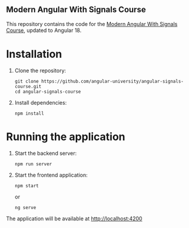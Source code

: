 ## Modern Angular With Signals Course

This repository contains the code for the [Modern Angular With Signals Course](https://angular-university.io/course/angular-signals-course), updated to Angular 18.

# Installation

1. Clone the repository:

   ```
   git clone https://github.com/angular-university/angular-signals-course.git
   cd angular-signals-course
   ```

2. Install dependencies:
   ```
   npm install
   ```

# Running the application

1. Start the backend server:

   ```
   npm run server
   ```

2. Start the frontend application:
   ```
   npm start
   ```
   or
   ```
   ng serve
   ```

The application will be available at [http://localhost:4200](http://localhost:4200)
